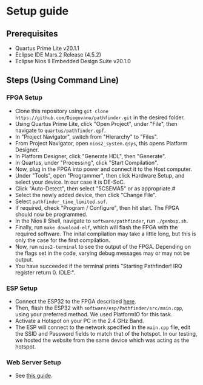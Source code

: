 # Setup guide

## Prerequisites

- Quartus Prime Lite v20.1.1
- Eclipse IDE Mars.2 Release (4.5.2)
- Eclipse Nios II Embedded Design Suite v20.1.0

## Steps (Using Command Line)

### FPGA Setup

- Clone this repository using `git clone https://github.com/Diegovano/pathfinder.git` in the desired folder.
- Using Quartus Prime Lite, click "Open Project", under "File", then navigate to `quartus/pathfinder.qpf`.
- In "Project Navigator", switch from "Hierarchy" to "Files".
- From Project Navigator, open `nios2_system.qsys`, this opens Platform Designer.
- In Platform Designer, click "Generate HDL", then "Generate".
- In Quartus, under "Processing", click "Start Compilation".
- Now, plug in the FPGA into power and connect it to the Host computer.
- Under "Tools", open "Programmer", then click Hardware Setup, and select your device. In our case it is DE-SoC.
- Click "Auto-Detect", then select "5CSEMA5" or as appropriate.#
- Select the newly added device, then click "Change File".
- Select `pathfinder_time_limited.sof`.
- If required, check "Program / Configure", then hit start. The FPGA should now be programmed.
- In the Nios II Shell, navigate to `software/pathfinder`, run `./genbsp.sh`.
- Finally, run `make download-elf`, which will flash the FPGA with the required software. The inital compilation may take a little long, but this is only the case for the first compilation.
- Now, run `nios2-terminal` to see the output of the FPGA. Depending on the flags set in the code, varying debug messages may or may not be output.
- You have succeeded if the terminal prints "Starting Pathfinder! IRQ register return 0. IDLE:".

### ESP Setup
- Connect the ESP32 to the FPGA described [here](./Communication.md#connecting-to-esp32-to-fpga).
- Then, flash the ESP32 with `software/esp/Pathfinder/src/main.cpp`, using your preferred method. We used PlatformIO for this task.
- Activate a Hotspot on your PC in the 2.4 GHz Band.
- The ESP will connect to the network specified in the `main.cpp` file, edit the SSID and Password fields to match that of the hotspot. In our testing, we hosted the website from the same device which was acting as the hotspot.

### Web Server Setup

- See [this guide](./Website.md#prerequisites).
